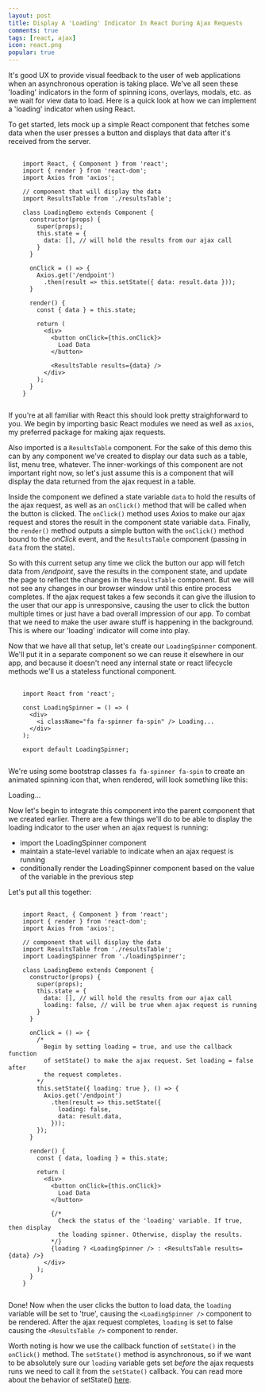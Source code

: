 ```yaml
---
layout: post
title: Display A 'Loading' Indicator In React During Ajax Requests
comments: true
tags: [react, ajax]
icon: react.png
popular: true
---
```


It's good UX to provide visual feedback to the user of web applications
when an asynchronous operation is taking place. We've all seen these 'loading'
indicators in the form of spinning icons, overlays, modals, etc. as
we wait for view data to load. Here is a
quick look at how we can implement a 'loading' indicator when using React.

To get started, lets mock up a simple React component that fetches some data
when the user presses a button and displays that data after it's received from the
server.

<pre class="prettyprint">
  <code class="language-javascript">
    import React, { Component } from 'react';
    import { render } from 'react-dom';
    import Axios from 'axios';

    // component that will display the data
    import ResultsTable from './resultsTable';

    class LoadingDemo extends Component {
      constructor(props) {
        super(props);
        this.state = {
          data: [], // will hold the results from our ajax call
        }
      }

      onClick = () => {
        Axios.get('/endpoint')
          .then(result => this.setState({ data: result.data }));
      }

      render() {
        const { data } = this.state;

        return (
          &lt;div&gt;
            &lt;button onClick={this.onClick}&gt;
              Load Data
            &lt;/button&gt;

            &lt;ResultsTable results={data} /&gt;
          &lt;/div&gt;
        );
      }
    }
  </code>
</pre>

If you're at all familiar with React this should look pretty straighforward to you. We begin by importing basic React modules we need as well as `axios`, my preferred package for
making ajax requests.

Also imported is a `ResultsTable` component. For the sake of this demo this can by any component we've created to display our data such as a table, list, menu tree, whatever. The inner-workings of this component are not important right now, so let's
just assume this is a component that will display the data returned from the ajax request in a table.

Inside the component we defined a state variable `data` to hold the results of the ajax request, as well as an `onClick()` method that will be called when the button is clicked. The `onClick()` method uses Axios to make our ajax request and stores the result in the component state variable `data`. Finally, the `render()` method outputs a simple button with the `onClick()`
method bound to the _onClick_ event, and the `ResultsTable` component (passing in `data` from the state).

So with this current setup any time we click the button our app will fetch data from _/endpoint_, save the results
in the component state, and update the page to reflect the changes in the `ResultsTable` component. But we will not
see any changes in our browser window until this entire process completes. If the ajax request takes a few seconds it
can give the illusion to the user that our app is unresponsive, causing the user to click the button multiple times or
just have a bad overall impression of our app. To combat that we need to make the user aware stuff is happening in the background. This is where our 'loading' indicator will come into play.

Now that we have all that setup, let's create our `LoadingSpinner` component. We'll put it in a separate component
so we can reuse it elsewhere in our app, and because it doesn't need any internal state or react
lifecycle methods we'll us a stateless functional component.

<pre class="prettyprint">
  <code class="language-javascript">
    import React from 'react';

    const LoadingSpinner = () => (
      &lt;div&gt;
        &lt;i className="fa fa-spinner fa-spin" /&gt; Loading...
      &lt;/div&gt;
    );

    export default LoadingSpinner;
  </code>
</pre>

We're using some bootstrap classes `fa fa-spinner fa-spin` to create an animated spinning icon that, when rendered, will look something like this:

<p>
  <i class="fa fa-spin fa-spinner"></i> Loading...
</p>

Now let's begin to integrate this component into the parent component that we created earlier. There are a few things we'll do to be able to display the loading indicator to the user when an ajax request is running:

  * import the LoadingSpinner component
  * maintain a state-level variable to indicate when an ajax request is running
  * conditionally render the LoadingSpinner component based on the value of the variable in the previous step

Let's put all this together:

<pre class="prettyprint">
  <code class="language-javascript">
    import React, { Component } from 'react';
    import { render } from 'react-dom';
    import Axios from 'axios';

    // component that will display the data
    import ResultsTable from './resultsTable';
    import LoadingSpinner from './loadingSpinner';

    class LoadingDemo extends Component {
      constructor(props) {
        super(props);
        this.state = {
          data: [], // will hold the results from our ajax call
          loading: false, // will be true when ajax request is running
        }
      }

      onClick = () => {
        /*
          Begin by setting loading = true, and use the callback function
          of setState() to make the ajax request. Set loading = false after
          the request completes.
        */
        this.setState({ loading: true }, () => {
          Axios.get('/endpoint')
            .then(result => this.setState({
              loading: false,
              data: result.data,
            }));
        });
      }

      render() {
        const { data, loading } = this.state;

        return (
          &lt;div&gt;
            &lt;button onClick={this.onClick}&gt;
              Load Data
            &lt;/button&gt;

            {/*
              Check the status of the 'loading' variable. If true, then display
              the loading spinner. Otherwise, display the results.
            */}
            {loading ? &lt;LoadingSpinner /&gt; : &lt;ResultsTable results={data} /&gt;}
          &lt;/div&gt;
        );
      }
    }
  </code>
</pre>

Done! Now when the user clicks the button to load data, the `loading` variable will be set to 'true', causing the `<LoadingSpinner />` component to be rendered. After the ajax request completes, `loading` is set to false causing the `<ResultsTable />` component to render.

Worth noting is how we use the callback function of `setState()` in the `onClick()` method. The `setState()` method is asynchronous, so if we want to be absolutely sure our `loading` variable gets set _before_ the ajax requests runs we need to call it from the `setState()` callback.
You can read more about the behavior of setState() [here](https://reactjs.org/docs/react-component.html#setstate).
